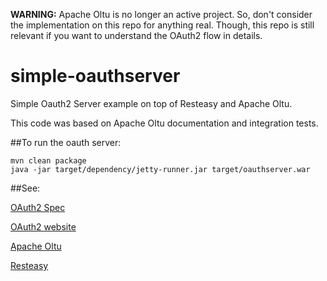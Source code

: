 **WARNING:** Apache Oltu is no longer an active project. So, don't consider the implementation on this repo for anything real. Though, this repo is still relevant if you want to understand the OAuth2 flow in details.

simple-oauthserver
==================

Simple Oauth2 Server example on top of Resteasy and Apache Oltu.

This code was based on Apache Oltu documentation and integration tests.

##To run the oauth server:

	mvn clean package
	java -jar target/dependency/jetty-runner.jar target/oauthserver.war

##See:

[OAuth2 Spec](http://tools.ietf.org/html/rfc6749)

[OAuth2 website](http://oauth.net/2/)

[Apache Oltu](http://oltu.apache.org/)

[Resteasy](http://www.jboss.org/resteasy/docs)


